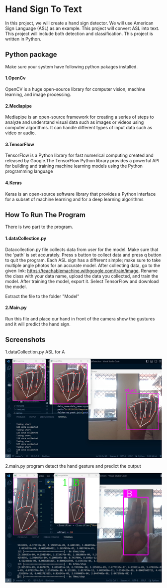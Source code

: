 # Hand Sign To Text

In this project, we will create a hand sign detector. We will use American Sign Language (ASL) as an example. This project will convert ASL into text. This project will include both detection and classification. This project is written in Python.



## Python package
Make sure your system have following python pakages installed.

#### 1.OpenCv
OpenCV is a huge open-source library for computer vision, machine learning, and image processing.

#### 2.Mediapipe 
Mediapipe is an open-source framework for creating a series of steps to analyze and understand visual data such as images or videos using computer algorithms. It can handle different types of input data such as video or audio.

#### 3.TensorFlow
TensorFlow is a Python library for fast numerical computing created and released by Google.The TensorFlow Python library provides a powerful API for building and training machine learning models using the Python programming language

#### 4.Keras
Keras is an open-source software library that provides a Python interface for a subset of machine learning and for a deep learning algorithms

## How To Run The Program

There is two part to the program.
#### 1.dataCollection.py
Datacollection.py file collects data from user for the model. Make sure that the 'path' is set accurately. Press s button to collect data and press q button to quit the program. Each ASL sign has a different simple; make sure to take multiple angle photos for an accurate model. After collecting data, go to the given link: https://teachablemachine.withgoogle.com/train/image. Rename the class with your data name, upload the data you collected, and train the model. After training the model, export it. Select TensorFlow and download the model.

Extract the file to the folder "Model"

#### 2.Main.py
Run this file and place our hand in front of the
camera show the gustures and it will predict the hand sign.
## Screenshots
1.dataCollection.py
ASL for A

![plot](./1.jpg)

2.main.py
program detect the hand  gesture and predict the output

![plot](./2.jpg)

